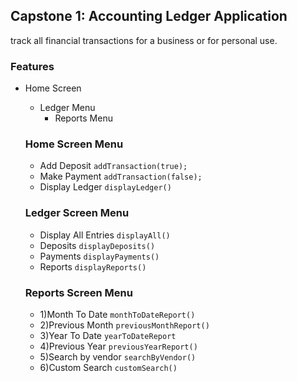 ## Capstone 1: Accounting Ledger Application

track all financial
transactions for a business or for personal use.

### Features
- Home Screen
  - Ledger Menu
    - Reports Menu

  ### Home Screen Menu
  - Add Deposit `addTransaction(true);`
  - Make Payment `addTransaction(false);`
  - Display Ledger `displayLedger()`

  ### Ledger Screen Menu
  - Display All Entries `displayAll()`
  - Deposits `displayDeposits()`
  - Payments `displayPayments()`
  - Reports `displayReports()`
  
  ### Reports Screen Menu
  
  - 1)Month To Date `monthToDateReport()`
  - 2)Previous Month `previousMonthReport()`
  - 3)Year To Date `yearToDateReport`
  - 4)Previous Year `previousYearReport()`
  - 5)Search by vendor `searchByVendor()`
  - 6)Custom Search `customSearch()`